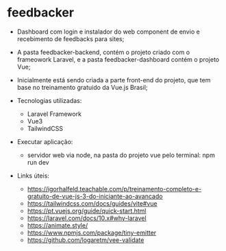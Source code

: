 # feedbacker

- Dashboard com login e instalador do web component de envio e recebimento de feedbacks para sites;

- A pasta feedbacker-backend, contém o projeto criado com o frameowork Laravel, e a pasta feedbacker-dashboard contém o projeto Vue;

- Inicialmente está sendo criada a parte front-end do projeto, que tem base no treinamento gratuido da Vue.js Brasil;

* Tecnologias utilizadas:
	- Laravel Framework
	- Vue3
	- TailwindCSS

* Executar aplicação:
	- servidor web via node, na pasta do projeto vue pelo terminal: npm run dev

* Links úteis:
	- https://igorhalfeld.teachable.com/p/treinamento-completo-e-gratuito-de-vue-js-3-do-iniciante-ao-avancado
	- https://tailwindcss.com/docs/guides/vite#vue
	- https://pt.vuejs.org/guide/quick-start.html
	- https://laravel.com/docs/10.x#why-laravel
	- https://animate.style/
	- https://www.npmjs.com/package/tiny-emitter
	- https://github.com/logaretm/vee-validate 